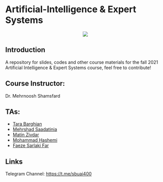 # Artificial-Intelligence & Expert Systems

<p align="center">
  <img src="https://github.com/SBU-CE/Artificial-Intelligence/blob/main/images/course-logo.png">	
</p>

## Introduction

A repository for slides, codes and other course materials for the fall 2021 Artificial Intelligence & Expert Systems course, feel free to contribute!


## Course Instructor:

Dr. Mehrnoosh Shamsfard

## TAs:

* [Tara Barghian](https://github.com/taraBarghian)
* [Mehrshad Saadatinia](https://github.com/mehrshad-sdtn)
* [Matin Zivdar](https://github.com/zivdar001matin)
* [Mohammad Hashemi](https://github.com/mohammadhashemii)
* [Faeze Sarlaki Far](https://github.com/faezesarlakifar)
    

## Links

Telegram Channel: https://t.me/sbuai400
   

